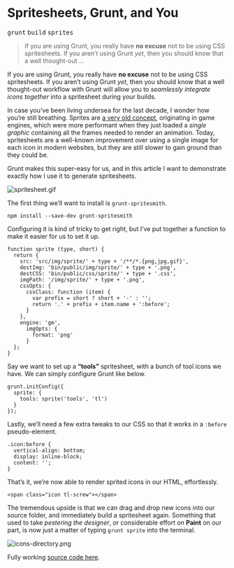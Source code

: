 <h1>Spritesheets, Grunt, and You</h1>

<p><kbd>grunt</kbd> <kbd>build</kbd> <kbd>sprites</kbd></p>

<blockquote><p>If you are using Grunt, you really have <strong>no excuse</strong> not to be using CSS spritesheets. If you aren&#x2019;t using Grunt <em>yet</em>, then you should know that a well thought-out &#x2026;</p></blockquote>

<div><p>If you are using Grunt, you really have <strong>no excuse</strong> not to be using CSS spritesheets. If you aren&#x2019;t using Grunt <em>yet</em>, then you should know that a well thought-out workflow with Grunt will allow you to <em>seamlessly integrate icons together</em> into a spritesheet during your builds.</p></div>

<div></div>

<div><p>In case you&#x2019;ve been living undersea for the last decade, I wonder how you&#x2019;re still breathing. Sprites are <a href="http://en.wikipedia.org/wiki/Sprite_(computer_graphics)" target="_blank">a very old concept</a>, originating in game engines, which were more performant when they just loaded a <em>single graphic</em> containing all the frames needed to render an animation. Today, spritesheets are a well-known improvement over using a single image for each icon in modern websites, but they are still slower to gain ground than they could be.</p> <p>Grunt makes this super-easy for us, and in this article I want to demonstrate exactly how I use it to generate spritesheets.</p></div>

<div><p><img alt="spritesheet.gif" title="An spritesheet, used in Megaman" class="" src="https://i.imgur.com/1ud2mRR.gif"></p> <p>The first thing we&#x2019;ll want to install is <code class="md-code md-code-inline">grunt-spritesmith</code>.</p> <pre class="md-code-block"><code class="md-code md-lang-bash">npm install --save-dev grunt-spritesmith
</code></pre> <p>Configuring it is kind of tricky to get right, but I&#x2019;ve put together a function to make it easier for us to set it up.</p> <pre class="md-code-block"><code class="md-code md-lang-javascript"><span class="md-code-function"><span class="md-code-keyword">function</span> <span class="md-code-title">sprite</span> <span class="md-code-params">(type, short)</span> </span>{
  <span class="md-code-keyword">return</span> {
    src: <span class="md-code-string">&apos;src/img/sprite/&apos;</span> + type + <span class="md-code-string">&apos;/**/*.{png,jpg,gif}&apos;</span>,
    destImg: <span class="md-code-string">&apos;bin/public/img/sprite/&apos;</span> + type + <span class="md-code-string">&apos;.png&apos;</span>,
    destCSS: <span class="md-code-string">&apos;bin/public/css/sprite/&apos;</span> + type + <span class="md-code-string">&apos;.css&apos;</span>,
    imgPath: <span class="md-code-string">&apos;/img/sprite/&apos;</span> + type + <span class="md-code-string">&apos;.png&apos;</span>,
    cssOpts: {
      cssClass: <span class="md-code-function"><span class="md-code-keyword">function</span> <span class="md-code-params">(item)</span> </span>{
        <span class="md-code-keyword">var</span> prefix = short ? short + <span class="md-code-string">&apos;-&apos;</span> : <span class="md-code-string">&apos;&apos;</span>;
        <span class="md-code-keyword">return</span> <span class="md-code-string">&apos;.&apos;</span> + prefix + item.name + <span class="md-code-string">&apos;:before&apos;</span>;
      }
    },
    engine: <span class="md-code-string">&apos;gm&apos;</span>,
      imgOpts: {
        format: <span class="md-code-string">&apos;png&apos;</span>
      }
  };
}
</code></pre> <p>Say we want to set up a <strong>&#x201C;tools&#x201D;</strong> spritesheet, with a bunch of tool icons we have. We can simply configure Grunt like below.</p> <pre class="md-code-block"><code class="md-code md-lang-javascript">grunt.initConfig({ 
  sprite: {
    tools: sprite(<span class="md-code-string">&apos;tools&apos;</span>, <span class="md-code-string">&apos;tl&apos;</span>)
  }
});
</code></pre> <p>Lastly, we&#x2019;ll need a few extra tweaks to our CSS so that it works in a <code class="md-code md-code-inline">:before</code> pseudo-element.</p> <pre class="md-code-block"><code class="md-code md-lang-css"><span class="md-code-class">.icon</span><span class="md-code-pseudo">:before</span> <span class="md-code-rules">{
  <span><span class="md-code-attribute">vertical-align</span>:<span class="md-code-value"> bottom</span></span>;
  <span><span class="md-code-attribute">display</span>:<span class="md-code-value"> inline-block</span></span>;
  <span><span class="md-code-attribute">content</span>:<span class="md-code-value"> <span class="md-code-string">&apos;&apos;</span></span></span>;
<span>}</span></span>
</code></pre> <p>That&#x2019;s it, we&#x2019;re now able to render sprited icons in our HTML, effortlessly.</p> <pre class="md-code-block"><code class="md-code md-lang-xml"><span class="md-code-tag">&lt;<span class="md-code-title">span</span> <span class="md-code-attribute">class</span>=<span class="md-code-value">&quot;icon tl-screw&quot;</span>&gt;</span><span class="md-code-tag">&lt;/<span class="md-code-title">span</span>&gt;</span>
</code></pre> <p>The tremendous upside is that we can drag and drop new icons into our source folder, and immediately build a spritesheet again. Something that used to take <em>pestering the designer</em>, or considerable effort on <strong>Paint</strong> on our part, is now just a matter of typing <code class="md-code md-code-inline">grunt sprite</code> into the terminal.</p> <p><img alt="icons-directory.png" title="Just drag and drop!" class="" src="https://i.imgur.com/5pRLV9c.png"></p> <p>Fully working <a href="https://github.com/bevacqua/grunt-spriting-example" target="_blank" aria-label="grunt-spriting-example on GitHub">source code here</a>.</p></div>
